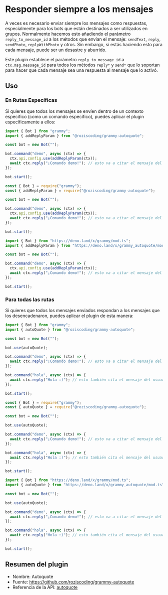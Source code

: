 # Responder siempre a los mensajes

A veces es necesario enviar siempre los mensajes como respuestas, especialmente para los bots que están destinados a ser utilizados en grupos.
Normalmente hacemos esto añadiendo el parámetro `reply_to_message_id` a los métodos que envían el mensaje: `sendText`, `reply`, `sendPhoto`, `replyWithPhoto` y otros.
Sin embargo, si estás haciendo esto para cada mensaje, puede ser un desastre y aburrido.

Este plugin establece el parámetro `reply_to_message_id` a `ctx.msg.message_id` para todos los métodos `reply*` y `send*` que lo soportan para hacer que cada mensaje sea una respuesta al mensaje que lo activó.

## Uso

### En Rutas Específicas

Si quieres que todos los mensajes se envíen dentro de un contexto específico (como un comando específico), puedes aplicar el plugin específicamente a ellos:

<CodeGroup>
  <CodeGroupItem title="TypeScript" active>

```ts
import { Bot } from "grammy";
import { addReplyParam } from "@roziscoding/grammy-autoquote";

const bot = new Bot("");

bot.command("demo", async (ctx) => {
  ctx.api.config.use(addReplyParam(ctx));
  await ctx.reply("¡Comando demo!"); // esto va a citar el mensaje del usuario
});

bot.start();
```

</CodeGroupItem>
  <CodeGroupItem title="JavaScript">

```js
const { Bot } = require("grammy");
const { addReplyParam } = require("@roziscoding/grammy-autoquote");

const bot = new Bot("");

bot.command("demo", async (ctx) => {
  ctx.api.config.use(addReplyParam(ctx));
  await ctx.reply("¡Comando demo!"); // esto va a citar el mensaje del usuario
});

bot.start();
```

</CodeGroupItem>
  <CodeGroupItem title="Deno">

```ts
import { Bot } from "https://deno.land/x/grammy/mod.ts";
import { addReplyParam } from "https://deno.land/x/grammy_autoquote/mod.ts";

const bot = new Bot("");

bot.command("demo", async (ctx) => {
  ctx.api.config.use(addReplyParam(ctx));
  await ctx.reply("¡Comando demo!"); // esto va a citar el mensaje del usuario
});

bot.start();
```

</CodeGroupItem>
</CodeGroup>

### Para todas las rutas

Si quieres que todos los mensajes enviados respondan a los mensajes que los desencadenaron, puedes aplicar el plugin de esta manera:

<CodeGroup>
  <CodeGroupItem title="TypeScript" active>

```ts
import { Bot } from "grammy";
import { autoQuote } from "@roziscoding/grammy-autoquote";

const bot = new Bot("");

bot.use(autoQuote);

bot.command("demo", async (ctx) => {
  await ctx.reply("¡Comando demo!"); // esto va a citar el mensaje del usuario
});

bot.command("hola", async (ctx) => {
  await ctx.reply("Hola :)"); // esto también cita el mensaje del usuario
});

bot.start();
```

</CodeGroupItem>
  <CodeGroupItem title="JavaScript">

```js
const { Bot } = require("grammy");
const { autoQuote } = require("@roziscoding/grammy-autoquote");

const bot = new Bot("");

bot.use(autoQuote);

bot.command("demo", async (ctx) => {
  await ctx.reply("¡Comando demo!"); // esto va a citar el mensaje del usuario
});

bot.command("hola", async (ctx) => {
  await ctx.reply("Hola :)"); // esto también cita el mensaje del usuario
});

bot.start();
```

</CodeGroupItem>
  <CodeGroupItem title="Deno">

```ts
import { Bot } from "https://deno.land/x/grammy/mod.ts";
import { autoQuote } from "https://deno.land/x/grammy_autoquote/mod.ts";

const bot = new Bot("");

bot.use(autoQuote);

bot.command("demo", async (ctx) => {
  await ctx.reply("¡Comando demo!"); // esto va a citar el mensaje del usuario
});

bot.command("hola", async (ctx) => {
  await ctx.reply("Hola :)"); // esto también cita el mensaje del usuario
});

bot.start();
```

</CodeGroupItem>
</CodeGroup>

## Resumen del plugin

- Nombre: Autoquote
- Fuente: <https://github.com/roziscoding/grammy-autoquote>
- Referencia de la API: [autoquote](/ref/autoquote/)
